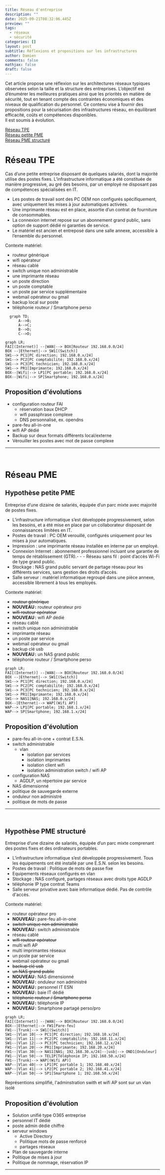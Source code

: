 ```yaml
---
title: Réseau d'entreprise
description: ""
date: 2025-09-21T08:32:06.445Z
preview: ""
tags:
  - réseaux
  - sécurité
categories: []
layout: post
subtitle: Réflexions et propositions sur les infrastructures
author: Damien
comments: false
mathjax: false
draft: false
---
```


Cet article propose une réflexion sur les architectures réseaux typiques observées selon la taille et la structure des entreprises. L’objectif est d’énumérer les meilleures pratiques ainsi que les priorités en matière de sécurité, tout en tenant compte des contraintes économiques et des niveaux de qualification du personnel. Ce contenu vise à fournir des propositions pour la sécurisation des infrastructures réseau, en équilibrant efficacité, coûts et compétences disponibles.  
Il est soumis à évolution.

[Réseau TPE](#réseau-tpe)  
[Réseau petite PME](#hypothèse-petite-pme)  
[Réseau PME structuré](#hypothèse-pme-structuré)

# Réseau TPE

Cas d’une petite entreprise disposant de quelques salariés, dont la majorité utilise des postes fixes.
L’infrastructure informatique a été constituée de manière progressive, au gré des besoins, par un employé ne disposant pas de compétences spécialisées en IT.
- Les postes de travail sont des PC OEM non configurés spécifiquement, avec uniquement les mises à jour automatiques activées.
- Une imprimante réseau est en place, assortie d’un contrat de fourniture de consommables.
- La connexion internet repose sur un abonnement grand public, sans option de support dédié ni garanties de service.
- Le matériel est ancien et entreposé dans une salle annexe, accessible à l’ensemble du personnel.

Contexte matériel:
- routeur générique
- wifi opérateur
- réseau cablé
- switch unique non administrable
- une imprimante réseau
- un poste direction
- un poste comptable
- un poste par service supplémentaire
- webmail opérateur ou gmail
- backup local sur poste
- téléphonie routeur / Smartphone perso

```mermaid
  graph TD;
      A-->B;
      A-->C;
      B-->D;
      C-->D;
```

```mermaid
graph LR;
FAI[(Internet)] --|WAN|--> BOX[Routeur 192.168.0.0/24]
BOX --|Ethernet|--> SW1[(Switch)]
SW1--> PC1[PC direction; 192.168.0.x/24]
SW1--> PC2[PC comptabilité; 192.168.0.x/24]
SW1--> PC3[PC technicien; 192.168.0.x/24]
SW1--> PR1[Imprimante; 192.168.0.x/24]
BOX--|Wifi|--> LP1[PC portable; 192.168.0.x/24]
BOX--|Wifi|--> SP[Smartphone; 192.168.0.x/24]
```

## Proposition d'évolutions

- configuration routeur FAI
  - réservation baux DHCP
  - wifi passphrase complexe
  - DNS personnalisé, ex. opendns
- pare-feu all-in-one
- wifi AP dédié
- Backup sur deux formats différents local/externe
- Vérouiller les postes avec mot de passe complexe
  
---
<br>

# Réseau PME

## Hypothèse petite PME

Entreprise d’une dizaine de salariés, équipée d’un parc mixte avec majorité de postes fixes.
- L’infrastructure informatique s’est développée progressivement, selon les besoins, et a été mise en place par un collaborateur disposant de connaissances limitées en IT.
- Postes de travail : PC OEM verouillé, configurés uniquement pour les mises à jour automatiques.
- Impression : une imprimante réseau installée en interne par un employé.
- Connexion Internet : abonnement professionnel incluant une garantie de temps de rétablissement (GTR).- - - Réseau sans fil : point d’accès Wi-Fi de type grand public.
- Stockage : NAS grand public servant de partage réseau pour les différents services, sans gestion des droits d’accès.
- Salle serveur : matériel informatique regroupé dans une pièce annexe, accessible librement à tous les employés.

Contexte matériel:
- ~~routeur générique~~
- **NOUVEAU :** routeur opérateur pro
- ~~wifi routeur opérateur~~
- **NOUVEAU :** wifi AP dédié
- réseau cablé
- switch unique non administrable
- imprimante réseau
- un poste par service
- webmail opérateur ou gmail
- backup clé usb
- **NOUVEAU :** un NAS grand public
- téléphonie routeur / Smartphone perso

```mermaid
graph LR;
FAI[(Internet)] --|WAN|--> BOX[Routeur 192.168.0.0/24]
BOX --|Ethernet|--> SW1[(Switch)]
SW1--> PC1[PC direction; 192.168.0.x/24]
SW1--> PC2[PC comptabilité; 192.168.0.x/24]
SW1--> PC3[PC technicien; 192.168.0.x/24]
SW1--> PR1[Imprimante; 192.168.0.x/24]
SW1--> NAS1[NAS; 192.168.0.x/24]
BOX--|Ethernet|--> WAP[(Wifi AP)]
WAP--> LP1[PC portable; 192.168.1.x/24]
WAP--> SP[Smartphone; 192.168.1.x/24]
```

## Proposition d'évolution

- pare-feu all-in-one + contrat E.S.N.
- switch administrable
  - vlan
    - isolation par services
    - isolation imprimantes
    - isolation client wifi
    - isolation administration switch / wifi AP
- configuration NAS
  - AGDLP, un répertoire par service
- NAS dimensionné
- politique de sauvegarde externe
- onduleur non administré
- politique de mots de passe

---
<br>

## Hypothèse PME structuré

Entreprise d’une dizaine de salariés, équipée d’un parc mixte comprenant des postes fixes et des ordinateurs portables.
- L’infrastructure informatique s’est développée progressivement. Tous les équipements ont été installé par une E.S.N. selon les besoins.
- Postes de travail : Politique de mots de passe fixe
- Equipements réseaux configurés en vlan
- Stockage : NAS configuré, partages réseaux avec droits type AGDLP
- téléphonie IP type contrat Teams
- Salle serveur privative avec baie informatique dédié. Pas de contrôle d'accès.

Contexte matériel:
- routeur opérateur pro
- **NOUVEAU :** pare-feu all-in-one
- ~~switch unique non administrable~~
- **NOUVEAU :** switch administrable
- réseau cablé
- ~~wifi routeur opérateur~~
- multi wifi AP
- multi imprimantes réseaux
- un poste par service
- webmail opérateur ou gmail
- ~~backup clé usb~~
- ~~un NAS grand public~~
- **NOUVEAU :** NAS dimensionné
- **NOUVEAU :** onduleur non administré
- **NOUVEAU :** personnel IT ESN
- **NOUVEAU :** baie IT dédié
- ~~téléphonie routeur / Smartphone perso~~
- **NOUVEAU :** téléphonie IP
- **NOUVEAU :** Smartphone partagé perso/pro

```mermaid
graph LR;
FAI[(Internet)] --|WAN|--> BOX[Routeur 192.168.0.0/24]
BOX--|Ethernet|--> FW1[Pare-feu]
FW1--|Trunk|--> SW1[(Switch)]
SW1--|Vlan 10|--> PC1[PC direction; 192.168.10.x/24]
SW1--|Vlan 11|--> PC2[PC comptabilité; 192.168.11.x/24]
SW1--|Vlan 12|--> PC3[PC technicien; 192.168.12.x/24]
FW1--|Vlan 20|--> PR1[Imprimante; 192.168.20.x/24]
FW1--|Vlan 30|--> NAS1[NAS; 192.168.30.x/24]--|usb|--> OND1[Onduleur]
FW1--|Vlan 50|--> TELIP[Téléphonie IP; 192.168.50.x/24]
FW1--|Trunk|--> WAP[(Wifi AP)]
WAP--|Vlan 40|--> LP1[PC portable 1; 192.168.40.x/24]
WAP--|Vlan 41|--> LP2[PC portable 2; 192.168.41.x/24]
WAP--|Vlan 50|--> SP1[Smartphone 1; 192.168.50.x/24]
```
Représentions simplifié, l'adminstration swith et wifi AP sont sur un vlan isolé  

## Proposition d'évolution

- Solution unifié type O365 entreprise
- personnel IT dédié
- poste admin dédié chiffré
- serveur windows
  - Active Directory
  - Politique mots de passe renforcé
  - partages réseaux
- Plan de sauvegarde interne
- Politique de mises à jour
- Politique de nommage, réservation IP

---
<br>
